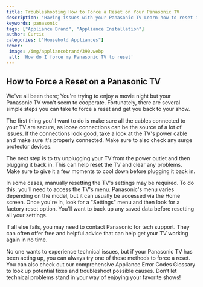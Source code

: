 ```yaml
---
title: Troubleshooting How to Force a Reset on Your Panasonic TV
description: "Having issues with your Panasonic TV Learn how to reset it in this helpful blog post that guides you through the process of forcing a reset"
keywords: panasonic
tags: ["Appliance Brand", "Appliance Installation"]
author: Curtis
categories: ["Household Appliances"]
cover: 
 image: /img/appliancebrand/390.webp
 alt: 'How do I force my Panasonic TV to reset'
---
```

## How to Force a Reset on a Panasonic TV
We've all been there; You're trying to enjoy a movie night but your Panasonic TV won't seem to cooperate. Fortunately, there are several simple steps you can take to force a reset and get you back to your show.

The first thing you'll want to do is make sure all the cables connected to your TV are secure, as loose connections can be the source of a lot of issues. If the connections look good, take a look at the TV's power cable and make sure it's properly connected. Make sure to also check any surge protector devices.

The next step is to try unplugging your TV from the power outlet and then plugging it back in. This can help reset the TV and clear any problems. Make sure to give it a few moments to cool down before plugging it back in.

In some cases, manually resetting the TV's settings may be required. To do this, you'll need to access the TV's menu. Panasonic's menu varies depending on the model, but it can usually be accessed via the Home screen. Once you're in, look for a "Settings" menu and then look for a factory reset option. You'll want to back up any saved data before resetting all your settings.

If all else fails, you may need to contact Panasonic for tech support. They can often offer free and helpful advice that can help get your TV working again in no time.

No one wants to experience technical issues, but if your Panasonic TV has been acting up, you can always try one of these methods to force a reset. You can also check out our comprehensive Appliance Error Codes Glossary to look up potential fixes and troubleshoot possible causes. Don’t let technical problems stand in your way of enjoying your favorite shows!
